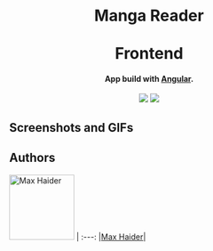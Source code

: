 <h1 align="center">
  <br>
  Manga Reader
  </br>
  <br>
  Frontend
  </br>
</h1>
<h4 align="center">App build with <a href="http://angular.io" target="_blank">Angular</a>.</h4>

<p align="center">
  <a>
    <img src="https://forthebadge.com/images/badges/built-with-love.svg">
  </a>
  <a>
    <img src="https://forthebadge.com/images/badges/does-not-contain-treenuts.svg">
  </a>
</p>

## Screenshots and GIFs


## Authors
[<img alt="Max Haider" src="https://avatars0.githubusercontent.com/u/22192150?s=400&v=4" width="117">](https://github.com/MaxHaider) |
:---:
|[Max Haider](https://github.com/MaxHaider)|

